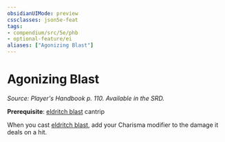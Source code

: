```yaml
---
obsidianUIMode: preview
cssclasses: json5e-feat
tags:
- compendium/src/5e/phb
- optional-feature/ei
aliases: ["Agonizing Blast"]
---
```

# Agonizing Blast
*Source: Player's Handbook p. 110. Available in the SRD.*  

**Prerequisite**: [eldritch blast](compendium/spells/eldritch-blast.md) cantrip

When you cast [eldritch blast](compendium/spells/eldritch-blast.md), add your Charisma modifier to the damage it deals on a hit.